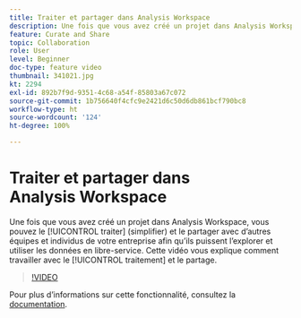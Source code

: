 ```yaml
---
title: Traiter et partager dans Analysis Workspace
description: Une fois que vous avez créé un projet dans Analysis Workspace, vous pouvez le traiter (simplifier) et le partager avec d’autres équipes et individus de votre entreprise afin qu’ils puissent l’explorer et utiliser les données en libre-service. Cette vidéo vous explique comment travailler avec le traitement et le partage.
feature: Curate and Share
topic: Collaboration
role: User
level: Beginner
doc-type: feature video
thumbnail: 341021.jpg
kt: 2294
exl-id: 892b7f9d-9351-4c68-a54f-85803a67c072
source-git-commit: 1b756640f4cfc9e2421d6c50d6db861bcf790bc8
workflow-type: ht
source-wordcount: '124'
ht-degree: 100%

---
```


# Traiter et partager dans Analysis Workspace

Une fois que vous avez créé un projet dans Analysis Workspace, vous pouvez le [!UICONTROL traiter] (simplifier) et le partager avec d’autres équipes et individus de votre entreprise afin qu’ils puissent l’explorer et utiliser les données en libre-service. Cette vidéo vous explique comment travailler avec le [!UICONTROL traitement] et le partage.

>[!VIDEO](https://video.tv.adobe.com/v/341021/?quality=12&learn=on)

Pour plus d’informations sur cette fonctionnalité, consultez la [documentation](https://experienceleague.adobe.com/docs/analytics/analyze/analysis-workspace/curate-share/curate.html?lang=fr).
